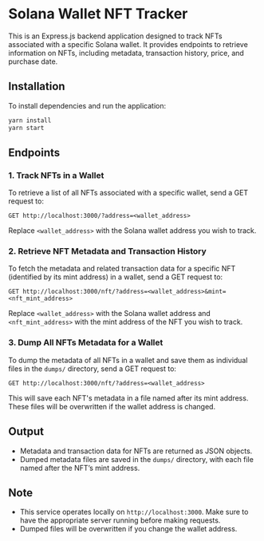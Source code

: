 # Solana Wallet NFT Tracker

This is an Express.js backend application designed to track NFTs associated with a specific Solana wallet. It provides endpoints to retrieve information on NFTs, including metadata, transaction history, price, and purchase date.

## Installation

To install dependencies and run the application:

```bash
yarn install
yarn start
```
 
## Endpoints

### 1. Track NFTs in a Wallet

To retrieve a list of all NFTs associated with a specific wallet, send a GET request to:

```
GET http://localhost:3000/?address=<wallet_address>
```

Replace `<wallet_address>` with the Solana wallet address you wish to track.

### 2. Retrieve NFT Metadata and Transaction History

To fetch the metadata and related transaction data for a specific NFT (identified by its mint address) in a wallet, send a GET request to:

```
GET http://localhost:3000/nft/?address=<wallet_address>&mint=<nft_mint_address>
```

Replace `<wallet_address>` with the Solana wallet address and `<nft_mint_address>` with the mint address of the NFT you wish to track.

### 3. Dump All NFTs Metadata for a Wallet

To dump the metadata of all NFTs in a wallet and save them as individual files in the `dumps/` directory, send a GET request to:

```
GET http://localhost:3000/nft/?address=<wallet_address>
```

This will save each NFT's metadata in a file named after its mint address. These files will be overwritten if the wallet address is changed.

## Output

- Metadata and transaction data for NFTs are returned as JSON objects.
- Dumped metadata files are saved in the `dumps/` directory, with each file named after the NFT’s mint address.

## Note

- This service operates locally on `http://localhost:3000`. Make sure to have the appropriate server running before making requests.
- Dumped files will be overwritten if you change the wallet address.
